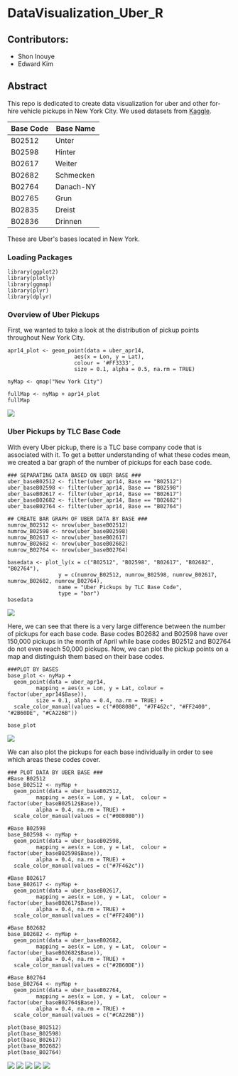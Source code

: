 # DataVisualization_Uber_R

## Contributors:
+ Shon Inouye
+ Edward Kim


## Abstract
This repo is dedicated to create data visualization for uber and other for-hire vehicle pickups in New York City. We used datasets from [Kaggle](https://www.kaggle.com/fivethirtyeight/uber-pickups-in-new-york-city).


Base Code | Base Name
---|---------
B02512 | Unter
B02598 | Hinter
B02617 | Weiter
B02682 | Schmecken
B02764 | Danach-NY
B02765 | Grun
B02835 | Dreist
B02836 | Drinnen

These are Uber's bases located in New York.

### Loading Packages

    library(ggplot2)
    library(plotly)
    library(ggmap)
    library(plyr)
    library(dplyr)

### Overview of Uber Pickups
First, we wanted to take a look at the distribution of pickup points throughout New York City. 

    apr14_plot <- geom_point(data = uber_apr14, 
                         aes(x = Lon, y = Lat), 
                         colour = '#FF3333',
                         size = 0.1, alpha = 0.5, na.rm = TRUE)

    nyMap <- qmap("New York City")
    
    fullMap <- nyMap + apr14_plot
    fullMap

![](Images/Uber_plot_darkblue.png)

### Uber Pickups by TLC Base Code
With every Uber pickup, there is a TLC base company code that is associated with it. To get a better understanding of what these codes mean, we created a bar graph of the number of pickups for each base code.

    ### SEPARATING DATA BASED ON UBER BASE ###
    uber_baseB02512 <- filter(uber_apr14, Base == "B02512")
    uber_baseB02598 <- filter(uber_apr14, Base == "B02598")
    uber_baseB02617 <- filter(uber_apr14, Base == "B02617")
    uber_baseB02682 <- filter(uber_apr14, Base == "B02682")
    uber_baseB02764 <- filter(uber_apr14, Base == "B02764")

    ## CREATE BAR GRAPH OF UBER DATA BY BASE ###
    numrow_B02512 <- nrow(uber_baseB02512)
    numrow_B02598 <- nrow(uber_baseB02598)
    numrow_B02617 <- nrow(uber_baseB02617)
    numrow_B02682 <- nrow(uber_baseB02682)
    numrow_B02764 <- nrow(uber_baseB02764)

    basedata <- plot_ly(x = c("B02512", "B02598", "B02617", "B02682", "B02764"),
                    y = c(numrow_B02512, numrow_B02598, numrow_B02617, numrow_B02682, numrow_B02764),
                    name = "Uber Pickups by TLC Base Code",
                    type = "bar")
    basedata

![](Images/UberPickups-Base_plotly.png)

Here, we can see that there is a very large difference between the number of pickups for each base code. Base codes B02682 and B02598 have over 150,000 pickups in the month of April while base codes B02512 and B02764 do not even reach 50,000 pickups.
Now, we can plot the pickup points on a map and distinguish them based on their base codes.

    ###PLOT BY BASES
    base_plot <- nyMap + 
      geom_point(data = uber_apr14, 
             mapping = aes(x = Lon, y = Lat, colour = factor(uber_apr14$Base)), 
             size = 0.1, alpha = 0.4, na.rm = TRUE) + 
      scale_color_manual(values = c("#008080", "#7F462c", "#FF2400", "#2B60DE", "#CA226B"))

    base_plot

![](Images/Uber_base_mapPlot.png)

We can also plot the pickups for each base individually in order to see which areas these codes cover.

    ### PLOT DATA BY UBER BASE ###
    #Base B02512
    base_B02512 <- nyMap + 
      geom_point(data = uber_baseB02512, 
             mapping = aes(x = Lon, y = Lat,  colour = factor(uber_baseB02512$Base)), 
             alpha = 0.4, na.rm = TRUE) +
      scale_color_manual(values = c("#008080"))

    #Base B02598
    base_B02598 <- nyMap + 
      geom_point(data = uber_baseB02598, 
             mapping = aes(x = Lon, y = Lat,  colour = factor(uber_baseB02598$Base)), 
             alpha = 0.4, na.rm = TRUE) +
      scale_color_manual(values = c("#7F462c"))

    #Base B02617
    base_B02617 <- nyMap + 
      geom_point(data = uber_baseB02617, 
             mapping = aes(x = Lon, y = Lat,  colour = factor(uber_baseB02617$Base)), 
             alpha = 0.4, na.rm = TRUE) +
      scale_color_manual(values = c("#FF2400"))

    #Base B02682
    base_B02682 <- nyMap + 
      geom_point(data = uber_baseB02682, 
             mapping = aes(x = Lon, y = Lat,  colour = factor(uber_baseB02682$Base)), 
             alpha = 0.4, na.rm = TRUE) +
      scale_color_manual(values = c("#2B60DE"))

    #Base B02764
    base_B02764 <- nyMap + 
      geom_point(data = uber_baseB02764, 
             mapping = aes(x = Lon, y = Lat,  colour = factor(uber_baseB02764$Base)), 
             alpha = 0.4, na.rm = TRUE) +
      scale_color_manual(values = c("#CA226B"))

    plot(base_B02512)
    plot(base_B02598)
    plot(base_B02617)
    plot(base_B02682)
    plot(base_B02764)

![](Images/Uber_base_B02512.png)
![](Images/Uber_base_B02598.png)
![](Images/Uber_base_B02617.png)
![](Images/Uber_base_B02682.png)
![](Images/Uber_base_B02764.png)


